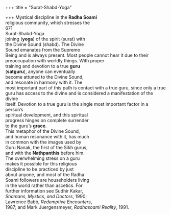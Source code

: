 +++
title = "Surat-Shabd-Yoga"

+++
Mystical discipline in the **Radha Soami**  
religious community, which stresses the  
671  
Surat-Shabd-Yoga  
joining (**yoga**) of the spirit (surat) with  
the Divine Sound (shabd). The Divine  
Sound emanates from the Supreme  
Being and is always present. Most people cannot hear it due to their preoccupation with worldly things. With proper  
training and devotion to a true **guru**  
(**satguru**), anyone can eventually  
become attuned to the Divine Sound,  
and resonate in harmony with it. The  
most important part of this path is contact with a true guru, since only a true  
guru has access to the divine and is considered a manifestation of the divine  
itself. Devotion to a true guru is the single most important factor in a person’s  
spiritual development, and this spiritual  
progress hinges on complete surrender  
to the guru’s **grace**.  
This metaphor of the Divine Sound,  
and human resonance with it, has much  
in common with the images used by  
Guru Nanak, the first of the Sikh gurus,  
and with the **Nathpanthis** before him.  
The overwhelming stress on a guru  
makes it possible for this religious  
discipline to be practiced by just  
about anyone, and most of the Radha  
Soami followers are householders living  
in the world rather than ascetics. For  
further information see Sudhir Kakar,  
*Shamans*, *Mystics*, *and Doctors*, 1990;  
Lawrence Babb, *Redemptive Encounters*,  
1987; and Mark Juergensmeyer, *Radhasoami Reality*, 1991.